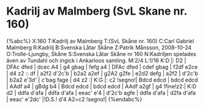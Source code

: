 # Kadrilj av Malmberg (SvL Skane nr. 160)

{%abc%}
X:160
T:Kadrilj av Malmberg 
T:(SvL Skåne nr. 160)
C:Carl Gabriel Malmberg
R:Kadrilj
B:Svenska Låtar Skåne
Z:Patrik Månsson, 2008-10-24
O:Trolle-Ljungby, Skåne
S:Svenska Låtar Skåne nr 160
N:Kadriljen spelades även av Tundahl och ingick i Ankarloos samling.
M:2/4
L:1/16
K:D
|: D2 | DFAc dfed | dcec A4 | g4 gbag | fefg a4 | DFAc dfed |
cdef gbag | f2df e2ce | d4 z2 :: df | a2f2 d'2c'b | b2a2 a2ef |
g2A2 g2fe | e2d2 defg | a2f2 | d'2c'b | b2a2 e'3d' | c'bag fage | d4 z2 :|
K:G
|: c2 !segno!| Bdcd edcd | bdcd edcd | AAdf a4 | gBdg b4 |
Bdcd edcd | bdcd edcd | AAdf a2gf | g4 !fine!z2:|
K:D
d2 | ddfa d'afa | ddfa d'afa | eeac' e'4 | d'2c'b agfe |
ddfa d'afa | d2fa d'afa | eeac' e'2dc' |!D.S.! d'4 A2=c2 !segno!|
{%endabc%}


